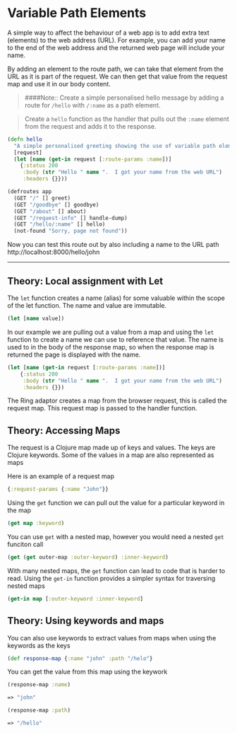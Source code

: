 # Variable Path Elements

A simple way to affect the behaviour of a web app is to add extra text (elements) to the web address (URL).  For example, you can add your name to the end of the web address and the returned web page will include your name.

  By adding an element to the route path, we can take that element from the URL as it is part of the request.  We can then get that value from the request map and use it in our body content.

> ####Note::  Create a simple personalised hello message by adding a route for `/hello` with `/:name` as a path element.

> Create a `hello` function as the handler that pulls out the `:name` element from the request and adds it to the response.

```clojure
(defn hello
  "A simple personalised greeting showing the use of variable path elements"
  [request]
  (let [name (get-in request [:route-params :name])]
    {:status 200
     :body (str "Hello " name ".  I got your name from the web URL")
     :headers {}}))

(defroutes app
  (GET "/" [] greet)
  (GET "/goodbye" [] goodbye)
  (GET "/about" [] about)
  (GET "/request-info" [] handle-dump)
  (GET "/hello/:name" [] hello)
  (not-found "Sorry, page not found"))
```

  Now you can test this route out by also including a name to the URL path http://localhost:8000/hello/john

<hr />

## Theory: Local assignment with Let

The `let` function creates a name (alias) for some valuable within the scope of the let function.  The name and value are immutable.

```clojure
(let [name value])
```

In our example we are pulling out a value from a map and using the `let` function to create a name we can use to reference that value.  The name is used to in the body of the response map, so when the response map is returned the page is displayed with the name.

```clojure
(let [name (get-in request [:route-params :name])]
    {:status 200
     :body (str "Hello " name ".  I got your name from the web URL")
     :headers {}})
```

The Ring adaptor creates a map from the browser request, this is called the request map.  This request map is passed to the handler function.

## Theory: Accessing Maps

The request is a Clojure map made up of keys and values.  The keys are Clojure keywords.  Some of the values in a map are also represented as maps

Here is an example of a request map

```clojure
{:request-params {:name "John"}}
```

Using the `get` function we can pull out the value for a particular keyword in the map

```clojure
(get map :keyword)
```

You can use `get` with a nested map, however you would need a nested `get` funciton call

```clojure
(get (get outer-map :outer-keyword) :inner-keyword)
```

With many nested maps, the `get` function can lead to code that is harder to read.  Using the `get-in` function provides a simpler syntax for traversing nested maps


```clojure
(get-in map [:outer-keyword :inner-keyword]
```


## Theory: Using keywords and maps

You can also use keywords to extract values from maps when using the keywords as the keys

```clojure
(def response-map {:name "john" :path "/helo"}
```

You can get the value from this map using the keywork

```clojure
(response-map :name)

=> "john"

(response-map :path)

=> "/hello"
```
